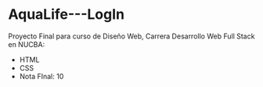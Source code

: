 # AquaLife---LogIn

Proyecto Final para curso de Diseño Web, Carrera Desarrollo Web Full Stack en NUCBA: 
- HTML 
- CSS
- Nota FInal: 10
